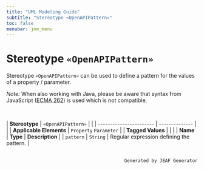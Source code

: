 ```yaml
---
title: "UML Modeling Guide"
subtitle: "Stereotype «OpenAPIPattern»"
toc: false
menubar: jmm_menu
---
```


# Stereotype `«OpenAPIPattern»`
Stereotype `«OpenAPIPattern»` can be used to define a pattern for the values of a property / parameter.

*Note:*
When also working with Java, please be aware that syntax from JavaScript ([ECMA 262](https://www.ecma-international.org/ecma-262/5.1/#sec-15.10.1)) is used which is not compatible.

<br>

| **Stereotype**          | `«OpenAPIPattern»` | |
| ----------------------- | -------------- | |
| **Applicable Elements** | `Property` `Parameter`        |
| **Tagged Values**       |                       |                                                                                                                                                                                                          |
| **Name**                | **Type**              | **Description**                                                                                                                                                                                          |
| `pattern`   | `String` | Regular expression defining the pattern. |



<br>

<div style="text-align: right"><code>Generated by JEAF Generator</code></div>

    